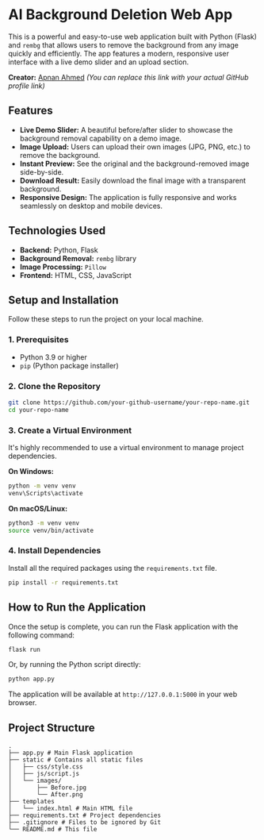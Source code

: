 # AI Background Deletion Web App

This is a powerful and easy-to-use web application built with Python (Flask) and `rembg` that allows users to remove the background from any image quickly and efficiently. The app features a modern, responsive user interface with a live demo slider and an upload section.

**Creator:** [Apnan Ahmed](https://github.com/your-github-username) *(You can replace this link with your actual GitHub profile link)*

## Features

- **Live Demo Slider:** A beautiful before/after slider to showcase the background removal capability on a demo image.
- **Image Upload:** Users can upload their own images (JPG, PNG, etc.) to remove the background.
- **Instant Preview:** See the original and the background-removed image side-by-side.
- **Download Result:** Easily download the final image with a transparent background.
- **Responsive Design:** The application is fully responsive and works seamlessly on desktop and mobile devices.

## Technologies Used

- **Backend:** Python, Flask
- **Background Removal:** `rembg` library
- **Image Processing:** `Pillow`
- **Frontend:** HTML, CSS, JavaScript

## Setup and Installation

Follow these steps to run the project on your local machine.

### 1. Prerequisites

- Python 3.9 or higher
- `pip` (Python package installer)

### 2. Clone the Repository

```bash
git clone https://github.com/your-github-username/your-repo-name.git
cd your-repo-name
```

### 3. Create a Virtual Environment

It's highly recommended to use a virtual environment to manage project dependencies.

**On Windows:**
```bash
python -m venv venv
venv\Scripts\activate
```

**On macOS/Linux:**
```bash
python3 -m venv venv
source venv/bin/activate
```

### 4. Install Dependencies

Install all the required packages using the `requirements.txt` file.

```bash
pip install -r requirements.txt
```

## How to Run the Application

Once the setup is complete, you can run the Flask application with the following command:

```bash
flask run
```

Or, by running the Python script directly:

```bash
python app.py
```

The application will be available at `http://127.0.0.1:5000` in your web browser.

## Project Structure

```
. 
├── app.py # Main Flask application
├── static # Contains all static files
│   ├── css/style.css
│   ├── js/script.js
│   └── images/
│       ├── Before.jpg
│       └── After.png
├── templates
│   └── index.html # Main HTML file
├── requirements.txt # Project dependencies
├── .gitignore # Files to be ignored by Git
└── README.md # This file
```
